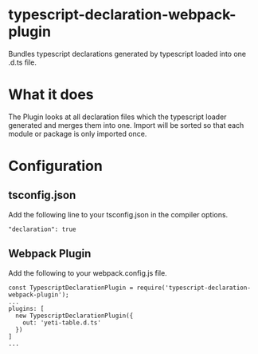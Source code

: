 # typescript-declaration-webpack-plugin
Bundles typescript declarations generated by typescript loaded into one .d.ts file.

# What it does
The Plugin looks at all declaration files which the typescript loader generated and merges them into one.
Import will be sorted so that each module or package is only imported once.

# Configuration
## tsconfig.json
Add the following line to your tsconfig.json in the compiler options.
```
"declaration": true
```

## Webpack Plugin
Add the following to your webpack.config.js file.

```
const TypescriptDeclarationPlugin = require('typescript-declaration-webpack-plugin');
...
plugins: [
  new TypescriptDeclarationPlugin({
    out: 'yeti-table.d.ts'
  })
]
...
```

